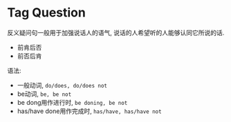 # Tag Question

反义疑问句一般用于加强说话人的语气, 说话的人希望听的人能够认同它所说的话.

- 前肯后否
- 前否后肯

语法:

- 一般动词, `do/does, do/does not`
- be动词, `be, be not`
- be dong用作进行时, `be doning, be not`
- has/have done用作完成时, `has/have, has/have not`